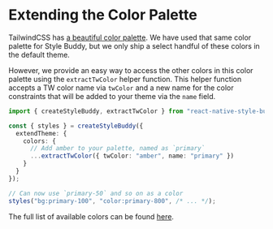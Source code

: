 # Extending the Color Palette

TailwindCSS has [a beautiful color palette](https://tailwindcss.com/docs/customizing-colors). We have used that same color palette for Style Buddy, but we only ship a select handful of these colors in the default theme.

However, we provide an easy way to access the other colors in this color palette using the `extractTwColor` helper function. This helper function accepts a TW color name via `twColor` and a new name for the color constraints that will be added to your theme via the `name` field.

```ts
import { createStyleBuddy, extractTwColor } from "react-native-style-buddy";

const { styles } = createStyleBuddy({
  extendTheme: {
    colors: {
      // Add amber to your palette, named as `primary`
      ...extractTwColor({ twColor: "amber", name: "primary" })
    }
  }
});

// Can now use `primary-50` and so on as a color
styles("bg:primary-100", "color:primary-800", /* ... */);
```

The full list of available colors can be found [here](https://github.com/FormidableLabs/react-native-style-buddy/blob/master/packages/core/src/handlers/twColors.ts).
